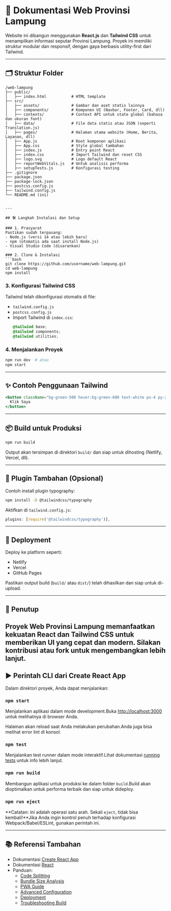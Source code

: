 # 📘 Dokumentasi Web Provinsi Lampung

Website ini dibangun menggunakan **React.js** dan **Tailwind CSS** untuk menampilkan informasi seputar Provinsi Lampung. Proyek ini memiliki struktur modular dan responsif, dengan gaya berbasis utility-first dari Tailwind.

---

## 🗂️ Struktur Folder

```
/web-lampung
├── public/
│   ├── index.html           # HTML template
├── src/
│   ├── assets/              # Gambar dan aset statis lainnya
│   ├── components/          # Komponen UI (Navbar, Footer, Card, dll)
│   ├── contexts/            # Context API untuk state global (bahasa dan ukuran font)
│   ├── data/                # File data statis atau JSON (seperti Translation.js)
│   ├── pages/               # Halaman utama website (Home, Berita, Layanan, dll)
│   ├── App.js               # Root komponen aplikasi
│   ├── App.css              # Style global tambahan
│   ├── index.js             # Entry point React
│   ├── index.css            # Import Tailwind dan reset CSS
│   ├── logo.svg             # Logo default React
│   ├── reportWebVitals.js   # Untuk analisis performa
│   ├── setupTests.js        # Konfigurasi testing
├── .gitignore
├── package.json
├── package-lock.json
├── postcss.config.js
├── tailwind.config.js
└── README.md (ini)


---

## 🛠️ Langkah Instalasi dan Setup

### 1. Prasyarat
Pastikan sudah terpasang:
- Node.js (versi 14 atau lebih baru)
- npm (otomatis ada saat install Node.js)
- Visual Studio Code (disarankan)

### 2. Clone & Instalasi
```bash
git clone https://github.com/username/web-lampung.git
cd web-lampung
npm install
```

### 3. Konfigurasi Tailwind CSS
Tailwind telah dikonfigurasi otomatis di file:

- `tailwind.config.js`
- `postcss.config.js`
- Import Tailwind di `index.css`:
  ```css
  @tailwind base;
  @tailwind components;
  @tailwind utilities;
  ```

### 4. Menjalankan Proyek
```bash
npm run dev  # atau
npm start
```

---

## ✨ Contoh Penggunaan Tailwind

```jsx
<button className="bg-green-500 hover:bg-green-600 text-white px-4 py-2 rounded">
  Klik Saya
</button>
```

---

## 📦 Build untuk Produksi

```bash
npm run build
```

Output akan tersimpan di direktori `build/` dan siap untuk dihosting (Netlify, Vercel, dll).

---

## 🔌 Plugin Tambahan (Opsional)

Contoh install plugin typography:
```bash
npm install -D @tailwindcss/typography
```

Aktifkan di `tailwind.config.js`:
```js
plugins: [require('@tailwindcss/typography')],
```

---

## 🚀 Deployment

Deploy ke platform seperti:
- Netlify
- Vercel
- GitHub Pages

Pastikan output build (`build/` atau `dist/`) telah dihasilkan dan siap untuk di-upload.

---

## 📝 Penutup

Proyek Web Provinsi Lampung memanfaatkan kekuatan React dan Tailwind CSS untuk memberikan UI yang cepat dan modern. Silakan kontribusi atau fork untuk mengembangkan lebih lanjut.
---

## ▶️ Perintah CLI dari Create React App

Dalam direktori proyek, Anda dapat menjalankan:

### `npm start`
Menjalankan aplikasi dalam mode development.Buka [http://localhost:3000](http://localhost:3000) untuk melihatnya di browser Anda.

Halaman akan reload saat Anda melakukan perubahan.Anda juga bisa melihat error lint di konsol.

### `npm test`
Menjalankan test runner dalam mode interaktif.Lihat dokumentasi [running tests](https://facebook.github.io/create-react-app/docs/running-tests) untuk info lebih lanjut.

### `npm run build`
Membangun aplikasi untuk produksi ke dalam folder `build`.Build akan dioptimalkan untuk performa terbaik dan siap untuk dideploy.

### `npm run eject`
**Catatan: ini adalah operasi satu arah. Sekali `eject`, tidak bisa kembali!**Jika Anda ingin kontrol penuh terhadap konfigurasi Webpack/Babel/ESLint, gunakan perintah ini.

---

## 📚 Referensi Tambahan

- Dokumentasi [Create React App](https://facebook.github.io/create-react-app/docs/getting-started)
- Dokumentasi [React](https://reactjs.org/)
- Panduan:
  - [Code Splitting](https://facebook.github.io/create-react-app/docs/code-splitting)
  - [Bundle Size Analysis](https://facebook.github.io/create-react-app/docs/analyzing-the-bundle-size)
  - [PWA Guide](https://facebook.github.io/create-react-app/docs/making-a-progressive-web-app)
  - [Advanced Configuration](https://facebook.github.io/create-react-app/docs/advanced-configuration)
  - [Deployment](https://facebook.github.io/create-react-app/docs/deployment)
  - [Troubleshooting Build](https://facebook.github.io/create-react-app/docs/troubleshooting#npm-run-build-fails-to-minify)